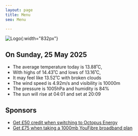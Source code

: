 ```yaml
---
layout: page
title: Menu
seo: Menu

---
```


![Logo](/images/logo.jpg){:width="832px"}

<!-- weather_marker starts -->
## On Sunday, 25 May 2025

- The average temperature today is 13.88˚C,
- With highs of 14.43˚C and lows of 13.16˚C,
- It may feel like 13.52˚C with broken clouds
- The wind speed is 4.92m/s and visibility is 10000m
- The pressure is 1005hPa and humidity is 84%
- The sun will rise at 04:01 and set at 20:09

<!-- weather_marker ends -->

## Sponsors

- [Get £50 credit when switching to Octopus Energy](https://bit.ly/3oD1nnS)
- [Get £75 when taking a 1000mb YouFibre broadband plan](https://aklam.io/91zWhU?)
